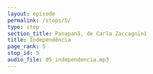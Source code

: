 ```yaml
---
layout: episode
permalink: /stops/5/
type: stop
section_title: Panapanã, de Carla Zaccagnini
title: Independência
page_rank: 5
stop_id: 5
audio_file: 05_independencia.mp3
---
```

